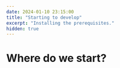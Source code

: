 ```yaml
---
date: 2024-01-10 23:15:00
title: "Starting to develop"
excerpt: "Installing the prerequisites."
hidden: true
---
```

# Where do we start?